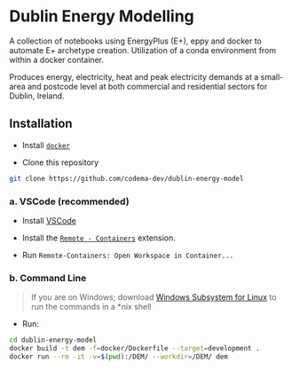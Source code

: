 # Dublin Energy Modelling

A collection of notebooks using EnergyPlus (E+), eppy and docker to automate E+ archetype creation. 
Utilization of a conda environment from within a docker container.

Produces energy, electricity, heat and peak electricity demands at a small-area and postcode level at both commercial and residential sectors for Dublin, Ireland.

## Installation

- Install [`docker`](https://www.docker.com/get-started)

- Clone this repository

```bash
git clone https://github.com/codema-dev/dublin-energy-model
```

### a. VSCode (recommended)
 
- Install [VSCode](https://code.visualstudio.com/Download)

- Install the [`Remote - Containers`](https://github.com/Microsoft/vscode-remote-release) extension.

- Run `Remote-Containers: Open Workspace in Container...`

### b. Command Line

> If you are on Windows; download [Windows Subsystem for Linux](https://docs.microsoft.com/en-us/windows/wsl/install-win10) to run the commands in a *nix shell 

- Run:

```bash
cd dublin-energy-model
docker build -t dem -f=docker/Dockerfile --target=development .
docker run --rm -it -v=$(pwd):/DEM/ --workdir=/DEM/ dem
```



